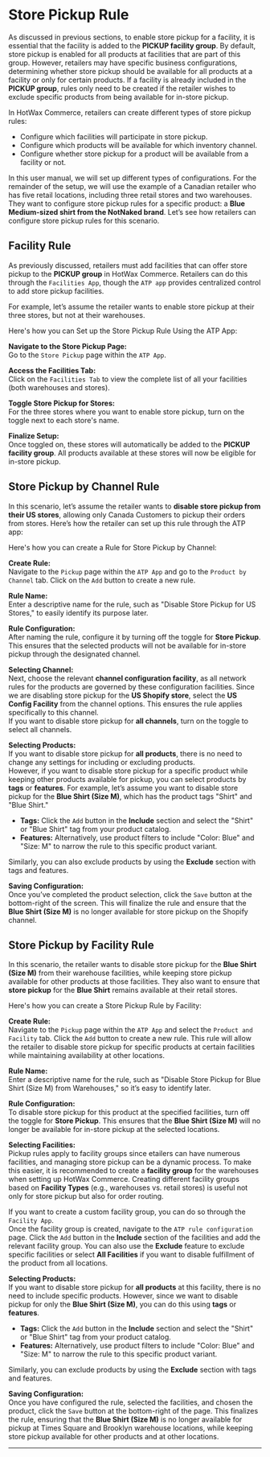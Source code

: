 # Store Pickup Rule

As discussed in previous sections, to enable store pickup for a facility, it is essential that the facility is added to the **PICKUP facility group**. By default, store pickup is enabled for all products at facilities that are part of this group. However, retailers may have specific business configurations, determining whether store pickup should be available for all products at a facility or only for certain products. If a facility is already included in the **PICKUP group**, rules only need to be created if the retailer wishes to exclude specific products from being available for in-store pickup.

In HotWax Commerce, retailers can create different types of store pickup rules:
- Configure which facilities will participate in store pickup.
- Configure which products will be available for which inventory channel.
- Configure whether store pickup for a product will be available from a facility or not.

In this user manual, we will set up different types of configurations. For the remainder of the setup, we will use the example of a Canadian retailer who has five retail locations, including three retail stores and two warehouses. They want to configure store pickup rules for a specific product: a **Blue Medium-sized shirt from the NotNaked brand**. Let’s see how retailers can configure store pickup rules for this scenario.

## Facility Rule

As previously discussed, retailers must add facilities that can offer store pickup to the **PICKUP group** in HotWax Commerce. Retailers can do this through the `Facilities App`, though the `ATP app` provides centralized control to add store pickup facilities.

For example, let’s assume the retailer wants to enable store pickup at their three stores, but not at their warehouses.

Here's how you can Set up the Store Pickup Rule Using the ATP App:

**Navigate to the Store Pickup Page:**  
   Go to the `Store Pickup` page within the `ATP App`.

**Access the Facilities Tab:**  
   Click on the `Facilities Tab` to view the complete list of all your facilities (both warehouses and stores).

**Toggle Store Pickup for Stores:**  
   For the three stores where you want to enable store pickup, turn on the toggle next to each store's name.

**Finalize Setup:**  
   Once toggled on, these stores will automatically be added to the **PICKUP facility group**.  All products available at these stores will now be eligible for in-store pickup.

## Store Pickup by Channel Rule

In this scenario, let’s assume the retailer wants to **disable store pickup from their US stores**, allowing only Canada Customers to pickup their orders from stores. Here’s how the retailer can set up this rule through the ATP app:

Here's how you can create a Rule for Store Pickup by Channel:

**Create Rule:**  
   Navigate to the `Pickup` page within the `ATP App` and go to the `Product by Channel` tab. Click on the `Add` button to create a new rule.

**Rule Name:**  
   Enter a descriptive name for the rule, such as "Disable Store Pickup for US Stores," to easily identify its purpose later.

**Rule Configuration:**  
   After naming the rule, configure it by turning off the toggle for **Store Pickup**. This ensures that the selected products will not be available for in-store pickup through the designated channel.

**Selecting Channel:**  
   Next, choose the relevant **channel configuration facility**, as all network rules for the products are governed by these configuration facilities. Since we are disabling store pickup for the **US Shopify store**, select the **US Config Facility** from the channel options. This ensures the rule applies specifically to this channel.  
   If you want to disable store pickup for **all channels**, turn on the toggle to select all channels.

**Selecting Products:**  
   If you want to disable store pickup for **all products**, there is no need to change any settings for including or excluding products.  
   However, if you want to disable store pickup for a specific product while keeping other products available for pickup, you can select products by **tags** or **features**. For example, let’s assume you want to disable store pickup for the **Blue Shirt (Size M)**, which has the product tags "Shirt" and "Blue Shirt."

   - **Tags:** Click the `Add` button in the **Include** section and select the "Shirt" or "Blue Shirt" tag from your product catalog.
   - **Features:** Alternatively, use product filters to include "Color: Blue" and "Size: M" to narrow the rule to this specific product variant.

   Similarly, you can also exclude products by using the **Exclude** section with tags and features.

**Saving Configuration:**  
   Once you’ve completed the product selection, click the `Save` button at the bottom-right of the screen. This will finalize the rule and ensure that the **Blue Shirt (Size M)** is no longer available for store pickup on the Shopify channel.

## Store Pickup by Facility Rule

In this scenario, the retailer wants to disable store pickup for the **Blue Shirt (Size M)** from their warehouse facilities, while keeping store pickup available for other products at those facilities. They also want to ensure that **store pickup** for the **Blue Shirt** remains available at their retail stores.

Here's how you can create a Store Pickup Rule by Facility:

**Create Rule:**  
   Navigate to the `Pickup` page within the `ATP App` and select the `Product and Facility` tab. Click the `Add` button to create a new rule. This rule will allow the retailer to disable store pickup for specific products at certain facilities while maintaining availability at other locations.

**Rule Name:**  
   Enter a descriptive name for the rule, such as "Disable Store Pickup for Blue Shirt (Size M) from Warehouses," so it’s easy to identify later.

**Rule Configuration:**  
   To disable store pickup for this product at the specified facilities, turn off the toggle for **Store Pickup**. This ensures that the **Blue Shirt (Size M)** will no longer be available for in-store pickup at the selected locations.

**Selecting Facilities:**  
  Pickup rules apply to facility groups since etailers can have numerous facilities, and managing store pickup can be a dynamic process. To make this easier, it is recommended to create a **facility group** for the warehouses when setting up HotWax Commerce. Creating different facility groups based on **Facility Types** (e.g., warehouses vs. retail stores) is useful not only for store pickup but also for order routing.

   If you want to create a custom facility group, you can do so through the `Facility App`.  
   Once the facility group is created, navigate to the `ATP rule configuration` page. Click the `Add` button in the **Include** section of the facilities and add the relevant facility group. You can also use the **Exclude** feature to exclude specific facilities or select **All Facilities** if you want to disable fulfillment of the product from all locations.

**Selecting Products:**  
   If you want to disable store pickup for **all products** at this facility, there is no need to include specific products. However, since we want to disable pickup for only the **Blue Shirt (Size M)**, you can do this using **tags** or **features**.

   - **Tags:** Click the `Add` button in the **Include** section and select the "Shirt" or "Blue Shirt" tag from your product catalog.
   - **Features:** Alternatively, use product filters to include "Color: Blue" and "Size: M" to narrow the rule to this specific product variant.

   Similarly, you can exclude products by using the **Exclude** section with tags and features.

**Saving Configuration:**  
   Once you have configured the rule, selected the facilities, and chosen the product, click the `Save` button at the bottom-right of the page. This finalizes the rule, ensuring that the **Blue Shirt (Size M)** is no longer available for pickup at Times Square and Brooklyn warehouse locations, while keeping store pickup available for other products and at other locations.

---
